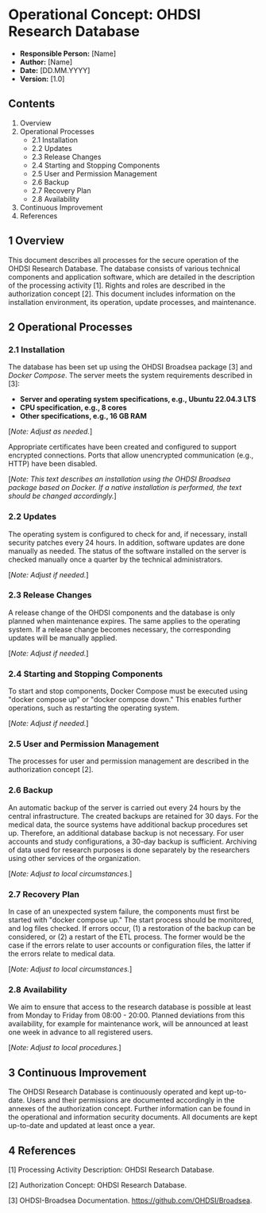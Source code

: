 # Operational Concept: OHDSI Research Database

- **Responsible Person:** [Name]
- **Author:** [Name]
- **Date:** [DD.MM.YYYY]
- **Version:** [1.0]

## Contents

1. Overview
2. Operational Processes
   * 2.1 Installation
   * 2.2 Updates
   * 2.3 Release Changes
   * 2.4 Starting and Stopping Components
   * 2.5 User and Permission Management
   * 2.6 Backup
   * 2.7 Recovery Plan
   * 2.8 Availability
3. Continuous Improvement
4. References

## 1 Overview

This document describes all processes for the secure operation of the OHDSI Research Database. The database consists of various technical components and application software, which are detailed in the description of the processing activity [1]. Rights and roles are described in the authorization concept [2]. This document includes information on the installation environment, its operation, update processes, and maintenance.

## 2 Operational Processes

### 2.1 Installation

The database has been set up using the OHDSI Broadsea package [3] and *Docker Compose*. The server meets the system requirements described in [3]:

- **Server and operating system specifications, e.g., Ubuntu 22.04.3 LTS**
- **CPU specification, e.g., 8 cores**
- **Other specifications, e.g., 16 GB RAM**

[_Note: Adjust as needed._]

Appropriate certificates have been created and configured to support encrypted connections. Ports that allow unencrypted communication (e.g., HTTP) have been disabled.

[_Note: This text describes an installation using the OHDSI Broadsea package based on Docker. If a native installation is performed, the text should be changed accordingly._]

### 2.2 Updates

The operating system is configured to check for and, if necessary, install security patches every 24 hours. In addition, software updates are done manually as needed. The  status of the software installed on the server is checked manually once a quarter by the technical administrators.

[_Note: Adjust if needed._]

### 2.3 Release Changes

A release change of the OHDSI components and the database is only planned when maintenance expires. The same applies to the operating system. If a release change becomes necessary, the corresponding updates will be manually applied.

[_Note: Adjust if needed._]

### 2.4 Starting and Stopping Components

To start and stop components, Docker Compose must be executed using "docker compose up" or "docker compose down." This enables further operations, such as restarting the operating system.

[_Note: Adjust if needed._]

### 2.5 User and Permission Management

The processes for user and permission management are described in the authorization concept [2].

### 2.6 Backup

An automatic backup of the server is carried out every 24 hours by the central infrastructure. The created backups are retained for 30 days. For the medical data, the source systems have additional backup procedures set up. Therefore, an additional database backup is not necessary. For user accounts and study configurations, a 30-day backup is sufficient. Archiving of data used for research purposes is done separately by the researchers using other services of the organization.

[_Note: Adjust to local circumstances._]

### 2.7 Recovery Plan

In case of an unexpected system failure, the components must first be started with "docker compose up." The start process should be monitored, and log files checked. If errors occur, (1) a restoration of the backup can be considered, or (2) a restart of the ETL process. The former would be the case if the errors relate to user accounts or configuration files, the latter if the errors relate to medical data.

[_Note: Adjust to local circumstances._]

### 2.8 Availability

We aim to ensure that access to the research database is possible at least from Monday to Friday from 08:00 - 20:00. Planned deviations from this availability, for example for maintenance work, will be announced at least one week in advance to all registered users.

[_Note: Adjust to local procedures._]

## 3 Continuous Improvement

The OHDSI Research Database is continuously operated and kept up-to-date. Users and their permissions are documented accordingly in the annexes of the authorization concept. Further information can be found in the operational and information security documents. All documents are kept up-to-date and updated at least once a year.

## 4 References

[1] Processing Activity Description: OHDSI Research Database.

[2] Authorization Concept: OHDSI Research Database.

[3] OHDSI-Broadsea Documentation. https://github.com/OHDSI/Broadsea.
